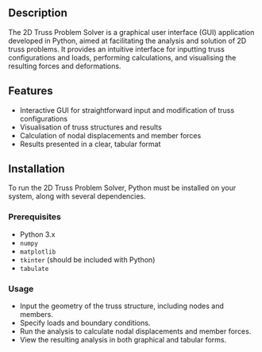 
## Description

The 2D Truss Problem Solver is a graphical user interface (GUI) application developed in Python, aimed at facilitating the analysis and solution of 2D truss problems. It provides an intuitive interface for inputting truss configurations and loads, performing calculations, and visualising the resulting forces and deformations.

## Features

- Interactive GUI for straightforward input and modification of truss configurations
- Visualisation of truss structures and results
- Calculation of nodal displacements and member forces
- Results presented in a clear, tabular format

## Installation

To run the 2D Truss Problem Solver, Python must be installed on your system, along with several dependencies.

### Prerequisites

- Python 3.x
- `numpy`
- `matplotlib`
- `tkinter` (should be included with Python)
- `tabulate`

### Usage
- Input the geometry of the truss structure, including nodes and members.
- Specify loads and boundary conditions.
- Run the analysis to calculate nodal displacements and member forces.
- View the resulting analysis in both graphical and tabular forms.

